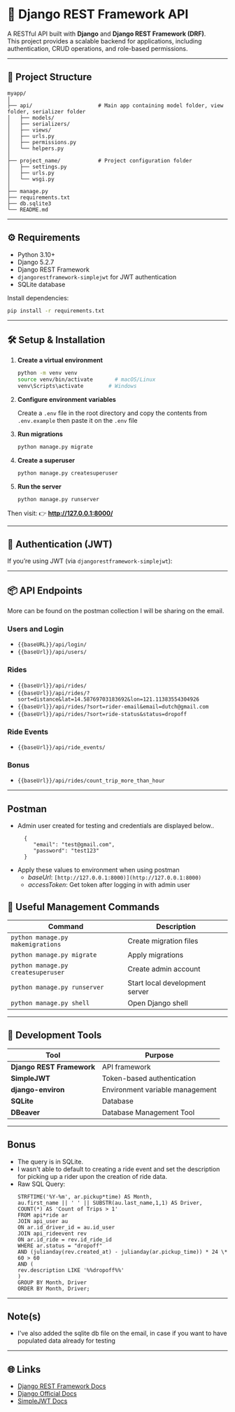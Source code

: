 # 🚀 Django REST Framework API

A RESTful API built with **Django** and **Django REST Framework (DRF)**.  
This project provides a scalable backend for applications, including authentication, CRUD operations, and role-based permissions.

---

## 📁 Project Structure

```
myapp/
│
├── api/                     # Main app containing model folder, view folder, serializer folder
│   ├── models/
│   ├── serializers/
│   ├── views/
│   ├── urls.py
│   ├── permissions.py
│   └── helpers.py
│
├── project_name/            # Project configuration folder
│   ├── settings.py
│   ├── urls.py
│   └── wsgi.py
│
├── manage.py
├── requirements.txt
├── db.sqlite3
└── README.md
```

---

## ⚙️ Requirements

- Python 3.10+
- Django 5.2.7
- Django REST Framework
- `djangorestframework-simplejwt` for JWT authentication
- SQLite database

Install dependencies:

```bash
pip install -r requirements.txt
```

---

## 🛠️ Setup & Installation

1. **Create a virtual environment**

   ```bash
   python -m venv venv
   source venv/bin/activate       # macOS/Linux
   venv\Scripts\activate        # Windows
   ```

2. **Configure environment variables**

   Create a `.env` file in the root directory and copy the contents from `.env.example` then paste it on the `.env` file

3. **Run migrations**

   ```bash
   python manage.py migrate
   ```

4. **Create a superuser**

   ```bash
   python manage.py createsuperuser
   ```

5. **Run the server**

   ```bash
   python manage.py runserver
   ```

Then visit: 👉 **http://127.0.0.1:8000/**

---

## 🔐 Authentication (JWT)

If you’re using JWT (via `djangorestframework-simplejwt`):

---

## 📦 API Endpoints

More can be found on the postman collection I will be sharing on the email.

### Users and Login

- `{{baseURL}}/api/login/`
- `{{baseUrl}}/api/users/`

### Rides

- `{{baseUrl}}/api/rides/`
- `{{baseUrl}}/api/rides/?sort=distance&lat=14.58769703183692&lon=121.11383554304926`
- `{{baseUrl}}/api/rides/?sort=rider-email&email=dutch@gmail.com`
- `{{baseUrl}}/api/rides/?sort=ride-status&status=dropoff`

### Ride Events

- `{{baseUrl}}/api/ride_events/`

### Bonus

- `{{baseUrl}}/api/rides/count_trip_more_than_hour`

---

## Postman

- Admin user created for testing and credentials are displayed below..
  ```
    {
       "email": "test@gmail.com",
       "password": "test123"
    }
  ```
- Apply these values to environment when using postman
  - _baseUrl_: `[http://127.0.0.1:8000)](http://127.0.0.1:8000)`
  - _accessToken_: Get token after logging in with admin user

## 🧩 Useful Management Commands

| Command                            | Description                    |
| ---------------------------------- | ------------------------------ |
| `python manage.py makemigrations`  | Create migration files         |
| `python manage.py migrate`         | Apply migrations               |
| `python manage.py createsuperuser` | Create admin account           |
| `python manage.py runserver`       | Start local development server |
| `python manage.py shell`           | Open Django shell              |

---

## 🧰 Development Tools

| Tool                      | Purpose                         |
| ------------------------- | ------------------------------- |
| **Django REST Framework** | API framework                   |
| **SimpleJWT**             | Token-based authentication      |
| **django-environ**        | Environment variable management |
| **SQLite**                | Database                        |
| **DBeaver**               | Database Management Tool        |

---

## Bonus

- The query is in SQLite.
- I wasn't able to default to creating a ride event and set the description for picking up a rider upon the creation of ride data.
- Raw SQL Query:
  ```SELECT
  STRFTIME('%Y-%m', ar.pickup*time) AS Month,
  au.first_name || ' ' || SUBSTR(au.last_name,1,1) AS Driver,
  COUNT(*) AS 'Count of Trips > 1'
  FROM api*ride ar
  JOIN api_user au
  ON ar.id_driver_id = au.id_user
  JOIN api_rideevent rev
  ON ar.id_ride = rev.id_ride_id
  WHERE ar.status = "dropoff"
  AND (julianday(rev.created_at) - julianday(ar.pickup_time)) * 24 \* 60 > 60
  AND (
  rev.description LIKE '%%dropoff%%'
  )
  GROUP BY Month, Driver
  ORDER BY Month, Driver;
  ```

---

## Note(s)

- I've also added the sqlite db file on the email, in case if you want to have populated data already for testing

---

## 🌐 Links

- [Django REST Framework Docs](https://www.django-rest-framework.org/)
- [Django Official Docs](https://docs.djangoproject.com/)
- [SimpleJWT Docs](https://django-rest-framework-simplejwt.readthedocs.io/en/latest/)
